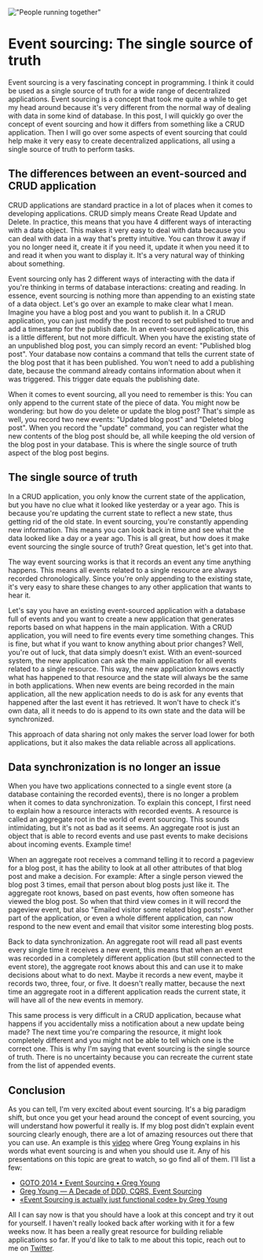 !["People running together"](/images/articles/people-running-together.jpeg)
# Event sourcing: The single source of truth
Event sourcing is a very fascinating concept in programming. I think it could be used as a single source of truth for a wide range of decentralized applications. Event sourcing is a concept that took me quite a while to get my head around because it's very different from the normal way of dealing with data in some kind of database. In this post, I will quickly go over the concept of event sourcing and how it differs from something like a CRUD application. Then I will go over some aspects of event sourcing that could help make it very easy to create decentralized applications, all using a single source of truth to perform tasks.

## The differences between an event-sourced and CRUD application
CRUD applications are standard practice in a lot of places when it comes to developing applications. CRUD simply means Create Read Update and Delete. In practice, this means that you have 4 different ways of interacting with a data object. This makes it very easy to deal with data because you can deal with data in a way that's pretty intuitive. You can throw it away if you no longer need it, create it if you need it, update it when you need it to and read it when you want to display it. It's a very natural way of thinking about something. 

Event sourcing only has 2 different ways of interacting with the data if you're thinking in terms of database interactions: creating and reading. In essence, event sourcing is nothing more than appending to an existing state of a data object. Let's go over an example to make clear what I mean. Imagine you have a blog post and you want to publish it. In a CRUD application, you can just modify the post record to set published to true and add a timestamp for the publish date. In an event-sourced application, this is a little different, but not more difficult. When you have the existing state of an unpublished blog post, you can simply record an event: "Published blog post". Your database now contains a command that tells the current state of the blog post that it has been published. You won't need to add a publishing date, because the command already contains information about when it was triggered. This trigger date equals the publishing date. 

When it comes to event sourcing, all you need to remember is this: You can only append to the current state of the piece of data. You might now be wondering: but how do you delete or update the blog post? That's simple as well, you record two new events: "Updated blog post" and "Deleted blog post". When you record the "update" command, you can register what the new contents of the blog post should be, all while keeping the old version of the blog post in your database. This is where the single source of truth aspect of the blog post begins.

## The single source of truth
In a CRUD application, you only know the current state of the application, but you have no clue what it looked like yesterday or a year ago. This is because you're updating the current state to reflect a new state, thus getting rid of the old state. In event sourcing, you're constantly appending new information. This means you can look back in time and see what the data looked like a day or a year ago. This is all great, but how does it make event sourcing the single source of truth? Great question, let's get into that.

The way event sourcing works is that it records an event any time anything happens. This means all events related to a single resource are always recorded chronologically. Since you're only appending to the existing state, it's very easy to share these changes to any other application that wants to hear it. 

Let's say you have an existing event-sourced application with a database full of events and you want to create a new application that generates reports based on what happens in the main application. With a CRUD application, you will need to fire events every time something changes. This is fine, but what if you want to know anything about prior changes? Well, you're out of luck, that data simply doesn't exist. With an event-sourced system, the new application can ask the main application for all events related to a single resource. This way, the new application knows exactly what has happened to that resource and the state will always be the same in both applications. When new events are being recorded in the main application, all the new application needs to do is ask for any events that happened after the last event it has retrieved. It won't have to check it's own data, all it needs to do is append to its own state and the data will be synchronized. 

This approach of data sharing not only makes the server load lower for both applications, but it also makes the data reliable across all applications. 

## Data synchronization is no longer an issue
When you have two applications connected to a single event store (a database containing the recorded events), there is no longer a problem when it comes to data synchronization. To explain this concept, I first need to explain how a resource interacts with recorded events. A resource is called an aggregate root in the world of event sourcing. This sounds intimidating, but it's not as bad as it seems. An aggregate root is just an object that is able to record events and use past events to make decisions about incoming events. Example time! 

When an aggregate root receives a command telling it to record a pageview for a blog post, it has the ability to look at all other attributes of that blog post and make a decision. For example: After a single person viewed the blog post 3 times, email that person about blog posts just like it. The aggregate root knows, based on past events, how often someone has viewed the blog post. So when that third view comes in it will record the pageview event, but also "Emailed visitor some related blog posts". Another part of the application, or even a whole different application, can now respond to the new event and email that visitor some interesting blog posts. 

Back to data synchronization. An aggregate root will read all past events every single time it receives a new event, this means that when an event was recorded in a completely different application (but still connected to the event store), the aggregate root knows about this and can use it to make decisions about what to do next. Maybe it records a new event, maybe it records two, three, four, or five. It doesn't really matter, because the next time an aggregate root in a different application reads the current state, it will have all of the new events in memory. 

This same process is very difficult in a CRUD application, because what happens if you accidentally miss a notification about a new update being made? The next time you're comparing the resource, it might look completely different and you might not be able to tell which one is the correct one. This is why I'm saying that event sourcing is the single source of truth. There is no uncertainty because you can recreate the current state from the list of appended events.

## Conclusion
As you can tell, I'm very excited about event sourcing. It's a big paradigm shift, but once you get your head around the concept of event sourcing, you will understand how powerful it really is. If my blog post didn't explain event sourcing clearly enough, there are a lot of amazing resources out there that you can use. An example is this [video](https://www.youtube.com/watch?v=rUDN40rdly8) where Greg Young explains in his words what event sourcing is and when you should use it. Any of his presentations on this topic are great to watch, so go find all of them. I'll list a few:

- [GOTO 2014 • Event Sourcing • Greg Young](https://www.youtube.com/watch?v=8JKjvY4etTY)
- [Greg Young — A Decade of DDD, CQRS, Event Sourcing](https://www.youtube.com/watch?v=LDW0QWie21s)
- [«Event Sourcing is actually just functional code» by Greg Young](https://www.youtube.com/watch?v=kZL41SMXWdM)

All I can say now is that you should have a look at this concept and try it out for yourself. I haven't really looked back after working with it for a few weeks now. It has been a really great resource for building reliable applications so far. If you'd like to talk to me about this topic, reach out to me on [Twitter](https://twitter.com/RJElsinga).